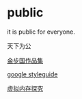 # public

it is public for everyone.

天下为公

[金步国作品集](http://www.jinbuguo.com/)

[google styleguide](https://google.github.io/styleguide/)

[虚拟内存探究](http://blog.coderhuo.tech/2017/10/19/Virtual_Memory_summary/)
